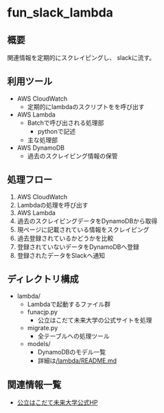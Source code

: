 # fun_slack_lambda
## 概要
関連情報を定期的にスクレイピングし、
slackに流す。

## 利用ツール
- AWS CloudWatch
  - 定期的にlambdaのスクリプトをを呼び出す
- AWS Lambda
  - Batchで呼び出される処理部
    - pythonで記述
  - 主な処理部
- AWS DynamoDB
  - 過去のスクレイピング情報の保管

## 処理フロー
1. AWS CloudWatch
  1. Lambdaの処理を呼び出す
1. AWS Lambda
  1. 過去のスクレイピングデータをDynamoDBから取得
  1. 現ページに記載されている情報をスクレイピング
  1. 過去登録されているかどうかを比較
  1. 登録されていないデータをDynamoDBへ登録
  1. 登録されたデータをSlackへ通知

## ディレクトリ構成
- lambda/
  - Lambdaで起動するファイル群
  - funacjp.py
    - 公立はこだて未来大学の公式サイトを処理
  - migrate.py
    - 全テーブルへの処理ツール
  - models/
    - DynamoDBのモデル一覧
    - 詳細は[/lambda/README.md](./lambda/README.md)

## 関連情報一覧
- [公立はこだて未来大学公式HP](https://www.fun.ac.jp/)
